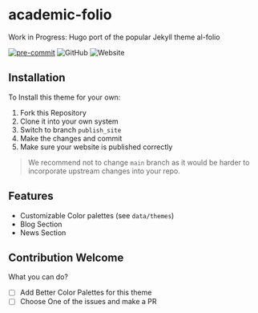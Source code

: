 # academic-folio

Work in Progress: Hugo port of the popular Jekyll theme al-folio

[![pre-commit](https://img.shields.io/badge/pre--commit-enabled-brightgreen?logo=pre-commit)](https://github.com/pre-commit/pre-commit)
![GitHub](https://img.shields.io/github/license/rohandebsarkar/academic-folio)
![Website](https://img.shields.io/website?url=https%3A%2F%2Facademic-folio.netlify.app%2F)

## Installation

To Install this theme for your own:

1. Fork this Repository
2. Clone it into your own system
3. Switch to branch `publish_site`
4. Make the changes and commit
5. Make sure your website is published correctly

> We recommend not to change `main` branch as it would be harder to incorporate upstream changes into your repo.

## Features

-   Customizable Color palettes (see `data/themes`)
-   Blog Section
-   News Section

## Contribution Welcome

What you can do?
- [ ] Add Better Color Palettes for this theme
- [ ] Choose One of the issues and make a PR 
